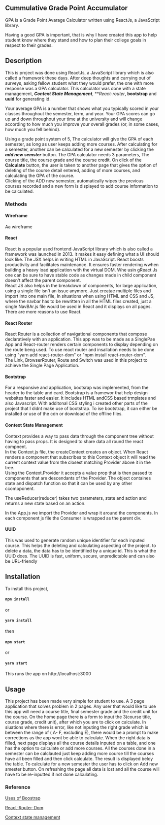 ## Cummulative Grade Point Accumulator
GPA is a Grade Point Avarage Calculator written using ReactJs, a JavaScript library. 

Having a good GPA is important, that is why I have created this app to help student know where they stand and how to plan their college goals in respect to their grades.

## Description
This is project was done using ReactJs, a JavaScript library which is also called a framework these days. After deep thoughts and carrying out of surveys, asking fellow student what they would prefer, the one with more response was a GPA calculator. This calculator was done with a state management, ***Context State Management***, ***React-router*, **bootstrap** and **uuid** for generating id.  

Your average GPA is a number that shows what you typically scored in your classes throughout the semester, term, and year. Your GPA scores can go up and down throughout your time at the university and will change according to how much you improve your overall grades (or, in some cases, how much you fell behind).

Using a grade point system of 5, The calculator will give the GPA of each semester, as long as user keeps adding more courses. After calculating for a semester, another can be calculated for a new semester by clicking the ***add new semster*** button. The GPA calculator needs 3 parameters, The course title, the course grade and the course credit. On click of the **Calculate** button, the user is taken to another page that gives the option of deleting of the course detail entered, adding of more courses, and calculating the GPA of the course.  
Clicking of the ADD new semester, automatically wipes the previous courses recorded and a new form is displayed to add course information to be calculated.

### Methods

#### Wireframe
Aa wireframe 

#### React
React is a popular used frontend JavaScript library which is also called a framework was launched in 2013. It makes it easy defining what a UI should look like. The JSX helps in writing HTML in JavaScript. React boosts productivity and facilitates maintenance. It ensures faster rendering wwhen building a heavy load application with the virtual DOM. Whe usin gReact Js one can be sure to have stable code as changes made in child component doesn't affect the parent component.  
React JS also helps in the breakdown of components, for large application, using a single file isn't an issue anymore. Just creatae multiple files and import into one main file, In situations when using HTML and CSS and JS, where the navbar has to be rewritten in all the HTML files created, just a single NavBAr.js file would be used in React and it displays on all pages. There are more reasons to use React.

#### React Router 
React Router is a collection of navigational components that compose declaratively with an application. This app was to be made as a SinglePae App and React-router renders certain components to display depending on the route  beng used. To use react router and insallation needs to be done using "yarn add react-router-dom" or "npm install react-router-dom".  
The Link, BrowserRouter, Route and Switch was used in this project to achieve the Single Page Application. 

#### Bootstrap 
For a responsive and application, bootsrap was implemented, from the header to the table and card. Bootstrap is a framewor that help design websites faster and easier. It includes HTML andCSS based trmplates and also Javascript. With additonal CSS styling i created other parts of the project that I didnt make use of bootstrap. To ise bootstrap, it can either be installed or use of the cdn or download of the offline files.

#### Context State Management
Context provides a way to pass data through the component tree without having to pass props. It is designed to share data all round the react compnent.    
In the Context.js file, the createContext creates an object. When React renders a component that subscribes to this Context object it will read the current context value from the closest matching Provider above it in the tree.  
Using the Context.Provider it accepts a value prop that is then passed to components that are descendants of the Provider. The object containes state and dispatch function so that it can be used by any other ccompponent.  

  
The useReducer(reducer) takes two parameters, state and action and returns a new state based on an action. 

In the App.js we import the Provider and wrap it around the components. In each component js file the Consumer is wrapped as the parent div.

#### UUID
This was used to generate random unique identifier for each inputed course. This helps the deleting and calculating aspecting of the project. to delete a data, the data has to be identifiied by a unique id. This is what the UUID does. The UUID is fast, uniform, secure, unpredictable and can also  be URL-friendly

## Installation
To install this project, 

#### `npm install`

or 

#### `yarn install`

then 

#### `npm start`

or

#### `yarn start`

This runs the app on http://localhost:3000

## Usage
This project has been made very simple for student to use. A 3 page application that solves problem in 2 pages. 
Any user that would like to use this app will need a course title, final semester grade and the credit unit for the course. On the home page there is a form to input the 3(course title, course grade, credit unit), after which you are to click on calculate. In siuations where there is error, like not inputing the right grade which is between the range of ( A- F, excluding E), there would be a prompt to make corrections as the app wont be able to calculate. When the right data is filled, next page displays all the course details inputed on a table, and one has the option to calculate or add more courses. All the courses done in a semester can be calclauted just keep adding more course till the courses have all been filled and then click calculate. The result is displayed beloy the table. 
To calculate for a new semester the user has to click on Add new smester button. On refreshing the page all data is lost and all the course will have to be re-inputted if not done calculating.

### Reference

[Uses of Boostrap](https://www.htmlgoodies.com/html5/markup/10-common-uses-of-bootstrap.html#:~:text=Bootstrap%20is%20a%20framework%20to,modals%2C%20image%20carousels%2C%20etc.&text=Here%20are%20some%20additional%20reasons,to%20phones%2C%20tablets%2C%20and%20desktops)

[React-Router-Dom](https://www.freecodecamp.org/news/react-router-in-5-minutes/)

[Context state management](https://reactjs.org/docs/context.html)

